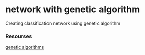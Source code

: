 # network with genetic algorithm
Creating classification network using genetic algorithm
### Resourses 
[genetic algorithms](https://lethain.com/genetic-algorithms-cool-name-damn-simple/)


